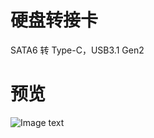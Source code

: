 # 硬盘转接卡
SATA6 转 Type-C，USB3.1 Gen2

# 预览
![Image text](http://git.starsriver.net:8110/starsriver/circuits-design/-/raw/master/Projects/USB3G2_SATA3_Bridge(JMS580)/preview.jpg)
